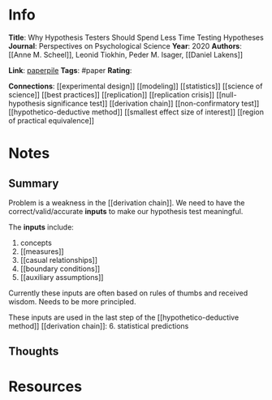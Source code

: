 # Info
**Title**: Why Hypothesis Testers Should Spend Less Time Testing Hypotheses
**Journal**: Perspectives on Psychological Science
**Year**: 2020
**Authors**: [[Anne M. Scheel]], Leonid Tiokhin, Peder M. Isager,  [[Daniel Lakens]]

**Link**: [paperpile](chrome-extension://bomfdkbfpdhijjbeoicnfhjbdhncfhig/view.html?mp=AG3VhdaN)
**Tags**: #paper
**Rating**:

**Connections**:
[[experimental design]]
[[modeling]]
[[statistics]]
[[science of science]]
[[best practices]]
[[replication]]
[[replication crisis]]
[[null-hypothesis significance test]]
[[derivation chain]]
[[non-confirmatory test]]
[[hypothetico-deductive method]]
[[smallest effect size of interest]]
[[region of practical equivalence]]

# Notes
## Summary
Problem is a weakness in the [[derivation chain]].
We need to have the correct/valid/accurate **inputs** to make our hypothesis test meaningful.

The **inputs** include:
1. concepts
2. [[measures]]
3. [[casual relationships]]
4. [[boundary conditions]]
5. [[auxiliary assumptions]]

Currently these inputs are often based on rules of thumbs and received wisdom. Needs to be more principled.

These inputs are used in the last step of the [[hypothetico-deductive method]] [[derivation chain]]:
6. statistical predictions

## Thoughts


# Resources
